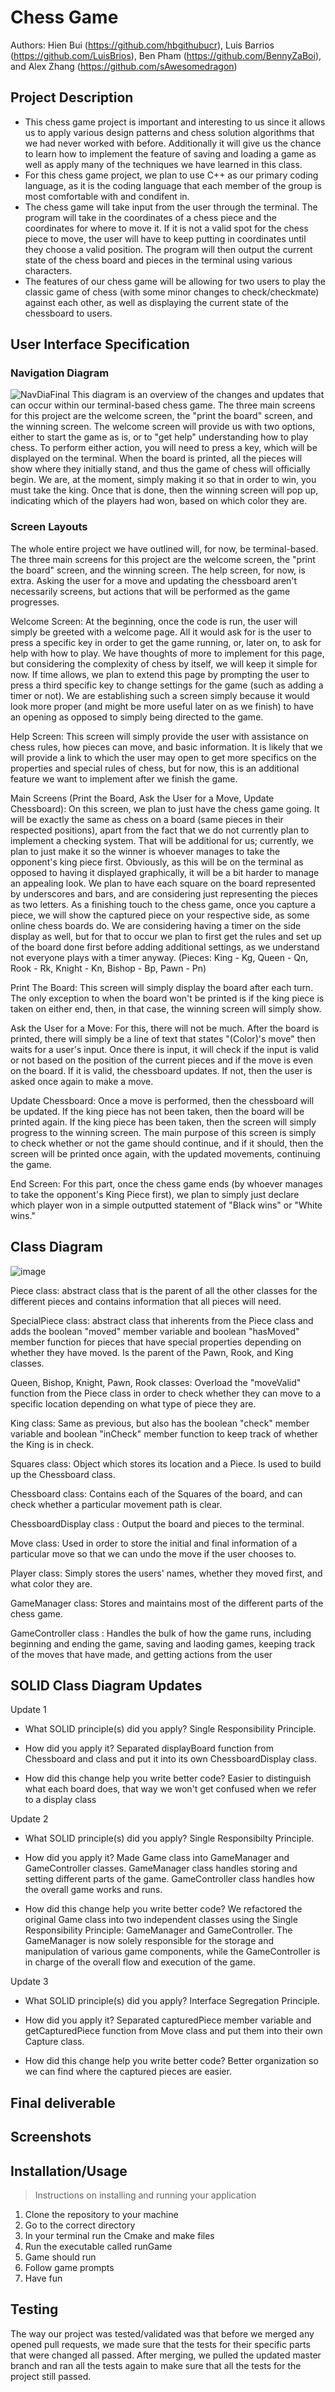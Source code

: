 # Chess Game
 
Authors: Hien Bui (https://github.com/hbgithubucr), Luis Barrios (https://github.com/LuisBrios), Ben Pham (https://github.com/BennyZaBoi), and Alex Zhang (https://github.com/sAwesomedragon)

## Project Description
* This chess game project is important and interesting to us since it allows us to apply various design patterns and chess solution algorithms that we had never worked with before. Additionally it will give us the chance to learn how to implement the feature of saving and loading a game as well as apply many of the techniques we have learned in this class.
* For this chess game project, we plan to use C++ as our primary coding language, as it is the coding language that each member of the group is most comfortable with and condifent in.
* The chess game will take input from the user through the terminal. The program will take in the coordinates of a chess piece and the coordinates for where to move it. If it is not a valid spot for the chess piece to move, the user will have to keep putting in coordinates until they choose a valid position. The program will then output the current state of the chess board and pieces in the terminal using various characters.
* The features of our chess game will be allowing for two users to play the classic game of chess (with some minor changes to check/checkmate) against each other, as well as displaying the current state of the chessboard to users.

## User Interface Specification

### Navigation Diagram
![NavDiaFinal](https://github.com/cs100/final-project-hbui045-lbarr076-azhan061-mpham115/assets/130001003/785aacbf-4c11-4ee1-a7f9-2bbfeb07b8c0)
This diagram is an overview of the changes and updates that can occur within our terminal-based chess game. The three main screens for this project are the welcome screen, the "print the board" screen, and the winning screen. The welcome screen will provide us with two options, either to start the game as is, or to "get help" understanding how to play chess. To perform either action, you will need to press a key, which will be displayed on the terminal. When the board is printed, all the pieces will show where they initially stand, and thus the game of chess will officially begin. We are, at the moment, simply making it so that in order to win, you must take the king. Once that is done, then the winning screen will pop up, indicating which of the players had won, based on which color they are. 

### Screen Layouts
The whole entire project we have outlined will, for now, be terminal-based. The three main screens for this project are the welcome screen, the "print the board" screen, and the winning screen. The help screen, for now, is extra. Asking the user for a move and updating the chessboard aren't necessarily screens, but actions that will be performed as the game progresses. 
 
Welcome Screen: At the beginning, once the code is run, the user will simply be greeted with a welcome page. All it would ask for is the user to press a specific key in order to get the game running, or, later on, to ask for help with how to play. We have thoughts of more to implement for this page, but considering the complexity of chess by itself, we will keep it simple for now. If time allows, we plan to extend this page by prompting the user to press a third specific key to change settings for the game (such as adding a timer or not). We are establishing such a screen simply because it would look more proper (and might be more useful later on as we finish) to have an opening as opposed to simply being directed to the game.

Help Screen: This screen will simply provide the user with assistance on chess rules, how pieces can move, and basic information. It is likely that we will provide a link to which the user may open to get more specifics on the properties and special rules of chess, but for now, this is an additional feature we want to implement after we finish the game. 

Main Screens (Print the Board, Ask the User for a Move, Update Chessboard): On this screen, we plan to just have the chess game going. It will be exactly the same as chess on a board (same pieces in their respected positions), apart from the fact that we do not currently plan to implement a checking system. That will be additional for us; currently, we plan to just make it so the winner is whoever manages to take the opponent's king piece first. Obviously, as this will be on the terminal as opposed to having it displayed graphically, it will be a bit harder to manage an appealing look. We plan to have each square on the board represented by underscores and bars, and are considering just representing the pieces as two letters. As a finishing touch to the chess game, once you capture a piece, we will show the captured piece on your respective side, as some online chess boards do. We are considering having a timer on the side display as well, but for that to occur we plan to first get the rules and set up of the board done first before adding additional settings, as we understand not everyone plays with a timer anyway.
(Pieces: King - Kg, Queen - Qn, Rook - Rk, Knight - Kn, Bishop - Bp, Pawn - Pn)

Print The Board: This screen will simply display the board after each turn. The only exception to when the board won't be printed is if the king piece is taken on either end, then, in that case, the winning screen will simply show.

Ask the User for a Move: For this, there will not be much. After the board is printed, there will simply be a line of text that states "(Color)'s move" then waits for a user's input. Once there is input, it will check if the input is valid or not based on the position of the current pieces and if the move is even on the board. If it is valid, the chessboard updates. If not, then the user is asked once again to make a move.

Update Chessboard: Once a move is performed, then the chessboard will be updated. If the king piece has not been taken, then the board will be printed again. If the king piece has been taken, then the screen will simply progress to the winning screen. The main purpose of this screen is simply to check whether or not the game should continue, and if it should, then the screen will be printed once again, with the updated movements, continuing the game. 

End Screen: For this part, once the chess game ends (by whoever manages to take the opponent's King Piece first), we plan to simply just declare which player won in a simple outputted statement of "Black wins" or "White wins." 


## Class Diagram
![image](https://github.com/cs100/final-project-hbui045-lbarr076-azhan061-mpham115/assets/147004786/5a6c58c6-8388-4ee4-b4c0-e07f6c236e25)

Piece class: abstract class that is the parent of all the other classes for the different pieces and contains information that all pieces will need.

SpecialPiece class: abstract class that inherents from the Piece class and adds the boolean "moved" member variable and boolean "hasMoved" member function for pieces that have special properties depending on whether they have moved. Is the parent of the Pawn, Rook, and King classes.

Queen, Bishop, Knight, Pawn, Rook classes: Overload the "moveValid" function from the Piece class in order to check whether they can move to a specific location depending on what type of piece they are.

King class: Same as previous, but also has the boolean "check" member variable and boolean "inCheck" member function to keep track of whether the King is in check.

Squares class: Object which stores its location and a Piece. Is used to build up the Chessboard class.

Chessboard class: Contains each of the Squares of the board, and can check whether a particular movement path is clear. 

ChessboardDisplay class : Output the board and pieces to the terminal.

Move class: Used in order to store the initial and final information of a particular move so that we can undo the move if the user chooses to.

Player class: Simply stores the users' names, whether they moved first, and what color they are.

GameManager class: Stores and maintains most of the different parts of the chess game.

GameController class : Handles the bulk of how the game runs, including beginning and ending the game, saving and laoding games, keeping track of the moves that have made, and getting actions from the user

## SOLID Class Diagram Updates

Update 1

* What SOLID principle(s) did you apply? Single Responsibility Principle.

* How did you apply it? Separated displayBoard function from Chessboard and class and put it into its own ChessboardDisplay class.

* How did this change help you write better code? Easier to distinguish what each board does, that way we won't get confused when we refer to a display class

Update 2

* What SOLID principle(s) did you apply? Single Responsibilty Principle.

* How did you apply it? Made Game class into GameManager and GameController classes. GameManager class handles storing and setting different parts of the game. GameController class handles how the overall game works and runs.

* How did this change help you write better code? We refactored the original Game class into two independent classes using the Single Responsibility Principle: GameManager and GameController. The GameManager is now solely responsible for the storage and manipulation of various game components, while the GameController is in charge of the overall flow and execution of the game. 


Update 3

* What SOLID principle(s) did you apply? Interface Segregation Principle.

* How did you apply it? Separated capturedPiece member variable and getCapturedPiece function from Move class and put them into their own Capture class.

* How did this change help you write better code? Better organization so we can find where the captured pieces are easier.
 
 ## Final deliverable 

 ## Screenshots
 
 ## Installation/Usage
 > Instructions on installing and running your application
 1. Clone the repository to your machine
 2. Go to the correct directory
 3. In your terminal run the Cmake and make files
 4. Run the executable called runGame
 5. Game should run
 6. Follow game prompts
 7. Have fun
    
 ## Testing
 The way our project was tested/validated was that before we merged any opened pull requests, we made sure   that the tests for their specific parts that were changed all passed. After merging, we pulled the updated  master branch and ran all the tests again to make sure that all the tests for the project still passed.
 
